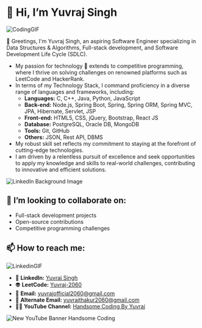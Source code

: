 # 👋 Hi, I’m Yuvraj Singh

![CodingGIF](https://github.com/Yuvraj-2060/Yuvraj-2060/assets/103349788/db25b13d-c34f-4866-99a4-3877f62b8df8)

👀 Greetings, I'm Yuvraj Singh, an aspiring Software Engineer specializing in Data Structures & Algorithms, Full-stack development, and Software Development Life Cycle (SDLC).

- My passion for technology 🌱 extends to competitive programming, where I thrive on solving challenges on renowned platforms such as LeetCode and HackerRank.
- In terms of my Technology Stack, I command proficiency in a diverse range of languages and frameworks, including:
  - **Languages:** C, C++, Java, Python, JavaScript
  - **Back-end:** Node.js, Spring Boot, Spring, Spring ORM, Spring MVC, JPA, Hibernate, Servlet, JSP
  - **Front-end:** HTML5, CSS, jQuery, Bootstrap, React JS
  - **Database:** PostgreSQL, Oracle DB, MongoDB
  - **Tools:** Git, GitHub
  - **Others:** JSON, Rest API, DBMS
- My robust skill set reflects my commitment to staying at the forefront of cutting-edge technologies.
- I am driven by a relentless pursuit of excellence and seek opportunities to apply my knowledge and skills to real-world challenges, contributing to innovative and efficient solutions.

![LinkedIn Background Image](https://github.com/Yuvraj-2060/Yuvraj-2060/assets/103349788/23d3a77f-5348-46d9-9023-b4e413bba365)

## 💞️ I’m looking to collaborate on:

- Full-stack development projects
- Open-source contributions
- Competitive programming challenges

## 📫 How to reach me:

![LinkedinGIF](https://github.com/Yuvraj-2060/Yuvraj-2060/assets/103349788/ff019f9d-a3da-47f9-a09d-9a3949e84112)

- 🥷 **LinkedIn:** [Yuvraj Singh](https://www.linkedin.com/in/yuvraj2060/)
- 👽 **LeetCode:** [Yuvraj-2060](https://leetcode.com/u/Yuvraj-2060/)
- 📩 **Email:** yuvrajofficial2060@gmail.com
- 📩 **Alternate Email:** yuvrajthakur2060@gmail.com
- 🧑‍💻 **YouTube Channel:** [Handsome Coding By Yuvraj](https://www.youtube.com/@HandsomeCoding_By_Yuvraj)

![New YouTube Banner Handsome Coding](https://github.com/Yuvraj-2060/Yuvraj-2060/assets/103349788/ea908aeb-7127-449f-8f90-3b030832fa41)

<!---
Yuvraj-2060/Yuvraj-2060 is a ✨ special ✨ repository because its `README.md` (this file) appears on your GitHub profile.
You can click the Preview link to take a look at your changes.
--->
